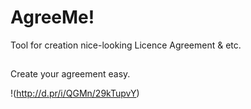 # AgreeMe!

Tool for creation nice-looking Licence Agreement & etc.

##

Create your agreement easy.

!(http://d.pr/i/QGMn/29kTupvY)